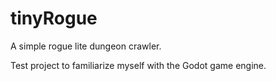 # tinyRogue
A simple rogue lite dungeon crawler.

Test project to familiarize myself with the Godot game engine.
